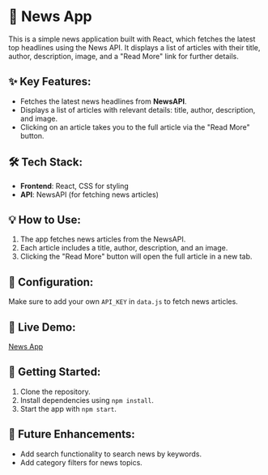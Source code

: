 # 📰 News App

This is a simple news application built with React, which fetches the latest top headlines using the News API. It displays a list of articles with their title, author, description, image, and a "Read More" link for further details.

## ✨ Key Features:
- Fetches the latest news headlines from **NewsAPI**.
- Displays a list of articles with relevant details: title, author, description, and image.
- Clicking on an article takes you to the full article via the "Read More" button.

## 🛠️ Tech Stack:
- **Frontend**: React, CSS for styling
- **API**: NewsAPI (for fetching news articles)

## 💡 How to Use:
1. The app fetches news articles from the NewsAPI.
2. Each article includes a title, author, description, and an image.
3. Clicking the "Read More" button will open the full article in a new tab.

## 🔑 Configuration:
Make sure to add your own `API_KEY` in `data.js` to fetch news articles.

## 🎯 Live Demo:
[News App](#)

## 🚀 Getting Started:
1. Clone the repository.
2. Install dependencies using `npm install`.
3. Start the app with `npm start`.

## 📌 Future Enhancements:
- Add search functionality to search news by keywords.
- Add category filters for news topics.
